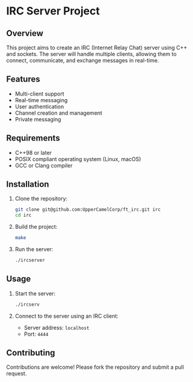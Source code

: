 # IRC Server Project

## Overview

This project aims to create an IRC (Internet Relay Chat) server using C++ and sockets. The server will handle multiple clients, allowing them to connect, communicate, and exchange messages in real-time.

## Features

- Multi-client support
- Real-time messaging
- User authentication
- Channel creation and management
- Private messaging

## Requirements

- C++98 or later
- POSIX compliant operating system (Linux, macOS)
- GCC or Clang compiler

## Installation

1. Clone the repository:
    ```sh
    git clone git@github.com:UpperCamelCorp/ft_irc.git irc
    cd irc
    ```

2. Build the project:
    ```sh
    make
    ```

3. Run the server:
    ```sh
    ./ircserver
    ```

## Usage

1. Start the server:
    ```sh
    ./ircserv
    ```

2. Connect to the server using an IRC client:
    - Server address: `localhost`
    - Port: `4444`

## Contributing

Contributions are welcome! Please fork the repository and submit a pull request.
